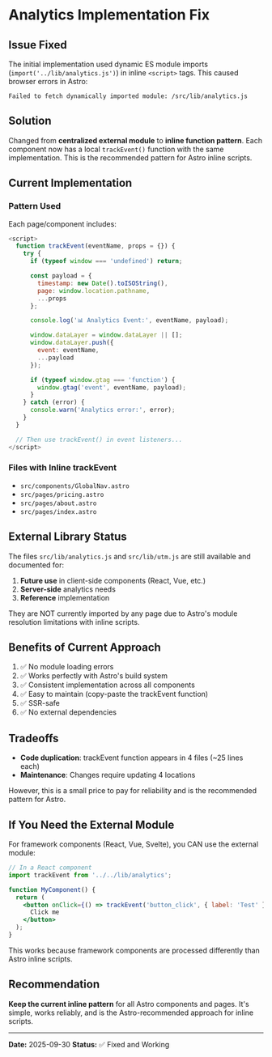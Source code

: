 # Analytics Implementation Fix

## Issue Fixed

The initial implementation used dynamic ES module imports (`import('../lib/analytics.js')`) in inline `<script>` tags. This caused browser errors in Astro:

```
Failed to fetch dynamically imported module: /src/lib/analytics.js
```

## Solution

Changed from **centralized external module** to **inline function pattern**. Each component now has a local `trackEvent()` function with the same implementation. This is the recommended pattern for Astro inline scripts.

## Current Implementation

### Pattern Used

Each page/component includes:

```javascript
<script>
  function trackEvent(eventName, props = {}) {
    try {
      if (typeof window === 'undefined') return;

      const payload = {
        timestamp: new Date().toISOString(),
        page: window.location.pathname,
        ...props
      };

      console.log('📊 Analytics Event:', eventName, payload);

      window.dataLayer = window.dataLayer || [];
      window.dataLayer.push({
        event: eventName,
        ...payload
      });

      if (typeof window.gtag === 'function') {
        window.gtag('event', eventName, payload);
      }
    } catch (error) {
      console.warn('Analytics error:', error);
    }
  }

  // Then use trackEvent() in event listeners...
</script>
```

### Files with Inline trackEvent

- `src/components/GlobalNav.astro`
- `src/pages/pricing.astro`
- `src/pages/about.astro`
- `src/pages/index.astro`

## External Library Status

The files `src/lib/analytics.js` and `src/lib/utm.js` are still available and documented for:

1. **Future use** in client-side components (React, Vue, etc.)
2. **Server-side** analytics needs
3. **Reference** implementation

They are NOT currently imported by any page due to Astro's module resolution limitations with inline scripts.

## Benefits of Current Approach

1. ✅ No module loading errors
2. ✅ Works perfectly with Astro's build system
3. ✅ Consistent implementation across all components
4. ✅ Easy to maintain (copy-paste the trackEvent function)
5. ✅ SSR-safe
6. ✅ No external dependencies

## Tradeoffs

- **Code duplication**: trackEvent function appears in 4 files (~25 lines each)
- **Maintenance**: Changes require updating 4 locations

However, this is a small price to pay for reliability and is the recommended pattern for Astro.

## If You Need the External Module

For framework components (React, Vue, Svelte), you CAN use the external module:

```jsx
// In a React component
import trackEvent from '../../lib/analytics';

function MyComponent() {
  return (
    <button onClick={() => trackEvent('button_click', { label: 'Test' })}>
      Click me
    </button>
  );
}
```

This works because framework components are processed differently than Astro inline scripts.

## Recommendation

**Keep the current inline pattern** for all Astro components and pages. It's simple, works reliably, and is the Astro-recommended approach for inline scripts.

---

**Date:** 2025-09-30
**Status:** ✅ Fixed and Working

